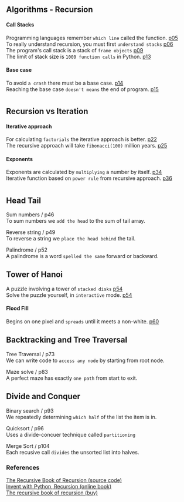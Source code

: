 ## Algorithms - Recursion


#### Call Stacks
Programming languages remember `which line` called the function.    [p05](./01_call_stacks/line_remembering.py)   
To really understand recursion, you must first `understand stacks`  [p06](./01_call_stacks/lifo_lists.py)  
The program's call stack is a stack of `frame objects`              [p09](./01_call_stacks/frame_objects.py)  
The limit of stack size is `1000 function calls` in Python.         [p13](./01_call_stacks/stack_overflow.py)  

#### Base case 
To avoid `a crash` there must be a base case.                       [p14](./02_base_case/base_case.py)  
Reaching the base case `doesn't means` the end of program.          [p15](./02_base_case/before_after.py)  

#

## Recursion vs Iteration

#### Iterative approach
For calculating `factorials` the iterative approach is better.      [p22](./03_iterative_approach/factorial_number.py)  
The recursive approach will take `fibonacci(100)` million years.    [p25](./03_iterative_approach/fibonacci_sequence.py)  

#### Exponents
Exponents are calculated by `multiplying` a number by itself.       [p34](./04_exponents/calculating_exponents.py)  
Iterative function based on `power rule` from recursive approach.   [p36](./04_exponents/recursive_insights.py)   

#

## Head Tail  

Sum numbers / p46  
To sum numbers we `add the head` to the sum of tail array.  

Reverse string / p49  
To reverse a string we `place the head behind` the tail.  

Palindrome / p52  
A palindrome is a word `spelled the same` forward or backward.  

## Tower of Hanoi
A puzzle involving a tower of `stacked disks`                       [p54](./07_tower_of_hanoi/tower_of_hanoi.py)   
Solve the puzzle yourself, in `interactive` mode.                   [p54](./07_tower_of_hanoi/tower_of_hanoi2_play.py)   

#### Flood Fill
Begins on one pixel and `spreads` until it meets a non-white.       [p60](./08_flood_fill/flood_fill.py)  


## Backtracking and Tree Traversal 

Tree Traversal / p73  
We can write code to `access any node` by starting from root node.  

Maze solve / p83  
A perfect maze has exactly `one path` from start to exit.  


## Divide and Conquer

Binary search / p93    
We repeatedly determining `which half` of the list the item is in. 

Quicksort / p96  
Uses a divide-concuer technique called `partitioning`

Merge Sort / p104  
Each recusive call `divides` the unsorted list into halves.


### References

[The Recursive Book of Recursion (source code)](https://github.com/asweigart/the-recursive-book-of-recursion)  
[Invent with Python, Recursion (online book)](https://inventwithpython.com/recursion/)  
[The recursive book of recursion (buy)](https://www.amazon.com/gp/product/B09BKL34VL)
